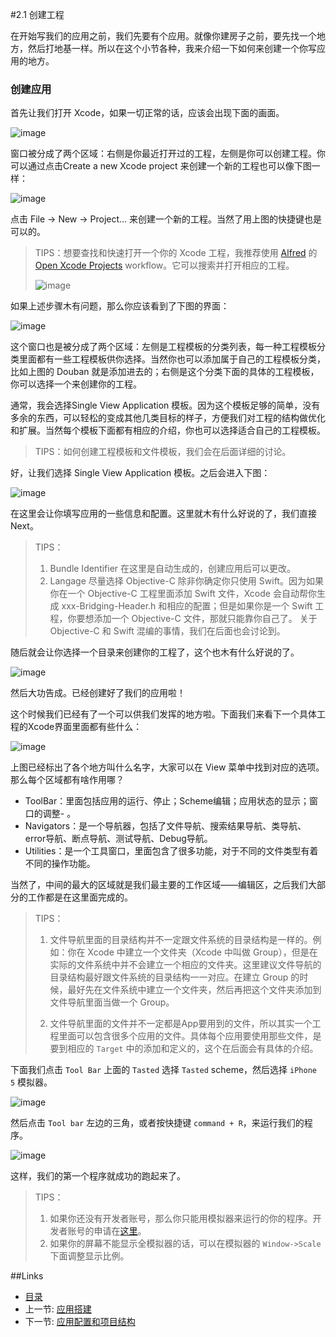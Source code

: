 #2.1 创建工程

在开始写我们的应用之前，我们先要有个应用。就像你建房子之前，要先找一个地方，然后打地基一样。所以在这个小节各种，我来介绍一下如何来创建一个你写应用的地方。

### 创建应用

首先让我们打开 Xcode，如果一切正常的话，应该会出现下面的画面。

![image](images/02/02.1-1.png)

窗口被分成了两个区域：右侧是你最近打开过的工程，左侧是你可以创建工程。你可以通过点击Create a new Xcode project 来创建一个新的工程也可以像下图一样：

![image](images/02/02.1-2.png)

点击 File -> New -> Project... 来创建一个新的工程。当然了用上图的快捷键也是可以的。

>
> TIPS：想要查找和快速打开一个你的 Xcode 工程，我推荐使用 [Alfred](http://www.alfredapp.com/) 的 [Open Xcode Projects](resouces/Open-Xcode-Projects.alfredworkflow) workflow。它可以搜索并打开相应的工程。
> 
> ![image](images/02/02.1-3.png)

如果上述步骤木有问题，那么你应该看到了下图的界面：

![image](images/02/02.1-4.png)

这个窗口也是被分成了两个区域：左侧是工程模板的分类列表，每一种工程模板分类里面都有一些工程模板供你选择。当然你也可以添加属于自己的工程模板分类，比如上图的 Douban 就是添加进去的；右侧是这个分类下面的具体的工程模板，你可以选择一个来创建你的工程。

通常，我会选择Single View Application 模板。因为这个模板足够的简单，没有多余的东西，可以轻松的变成其他几类目标的样子，方便我们对工程的结构做优化和扩展。当然每个模板下面都有相应的介绍，你也可以选择适合自己的工程模板。

>
> TIPS：如何创建工程模板和文件模板，我们会在后面详细的讨论。
>

好，让我们选择 Single View Application 模板。之后会进入下图：

![image](images/02/02.1-5.png)

在这里会让你填写应用的一些信息和配置。这里就木有什么好说的了，我们直接 Next。

>
> TIPS：
> 
> 1. Bundle Identifier 在这里是自动生成的，创建应用后可以更改。
> 2. Langage 尽量选择 Objective-C 除非你确定你只使用 Swift。因为如果你在一个 Objective-C 工程里面添加 Swift 文件，Xcode 会自动帮你生成 xxx-Bridging-Header.h 和相应的配置；但是如果你是一个 Swift 工程，你要想添加一个 Objective-C 文件，那就只能靠你自己了。 关于 Objective-C 和 Swift 混编的事情，我们在后面也会讨论到。
>

随后就会让你选择一个目录来创建你的工程了，这个也木有什么好说的了。

![image](images/02/02.1-6.png)

然后大功告成。已经创建好了我们的应用啦！

这个时候我们已经有了一个可以供我们发挥的地方啦。下面我们来看下一个具体工程的Xcode界面里面都有些什么：

![image](images/02/02.1-7.png)

上图已经标出了各个地方叫什么名字，大家可以在 View 菜单中找到对应的选项。那么每个区域都有啥作用哪？

- ToolBar：里面包括应用的运行、停止；Scheme编辑；应用状态的显示；窗口的调整- 。
- Navigators：是一个导航器，包括了文件导航、搜索结果导航、类导航、error导航、断点导航、测试导航、Debug导航。
- Utilities：是一个工具窗口，里面包含了很多功能，对于不同的文件类型有着不同的操作功能。

当然了，中间的最大的区域就是我们最主要的工作区域——编辑区，之后我们大部分的工作都是在这里面完成的。

>
> TIPS：
> 
> 1. 文件导航里面的目录结构并不一定跟文件系统的目录结构是一样的。例如：你在 Xcode 中建立一个文件夹（Xcode 中叫做 Group），但是在实际的文件系统中并不会建立一个相应的文件夹。这里建议文件导航的目录结构最好跟文件系统的目录结构一一对应。在建立 Group 的时候，最好先在文件系统中建立一个文件夹，然后再把这个文件夹添加到文件导航里面当做一个 Group。
> 
> 2. 文件导航里面的文件并不一定都是App要用到的文件，所以其实一个工程里面可以包含很多个应用的文件。具体每个应用要使用那些文件，是要到相应的 `Target` 中的添加和定义的，这个在后面会有具体的介绍。
>

下面我们点击 `Tool Bar` 上面的 `Tasted` 选择 `Tasted` scheme，然后选择 `iPhone 5` 模拟器。

![image](images/02/02.1-8.png)

然后点击 `Tool bar` 左边的三角，或者按快捷键 `command + R`，来运行我们的程序。

![image](images/02/02.1-9.png)

这样，我们的第一个程序就成功的跑起来了。

>
> TIPS：
> 
> 1. 如果你还没有开发者账号，那么你只能用模拟器来运行的你的程序。开发者账号的申请在[这里](https://developer.apple.com/programs/ios/)。
> 2. 如果你的屏幕不能显示全模拟器的话，可以在模拟器的 `Window->Scale` 下面调整显示比例。
>


##Links
- [目录](preface.md)
- 上一节: [应用搭建](02.0.md)
- 下一节: [应用配置和项目结构](02.2.md)
